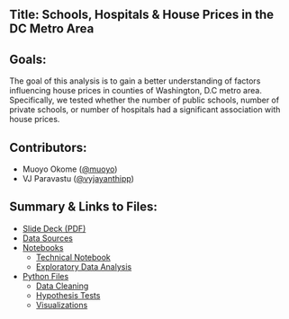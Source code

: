 

## Title: Schools, Hospitals & House Prices in the DC Metro Area
 

## Goals:
The goal of this analysis is to gain a better understanding of factors influencing house prices in counties of Washington, D.C metro area. Specifically, we tested whether the number of public schools, number of private schools, or number of hospitals had a significant association with house prices.

## Contributors:
 - Muoyo Okome (<a href='https://github.com/muoyo/'>@muoyo</a>)
 - VJ Paravastu (<a href='https://github.com/vyjayanthipp/'>@vyjayanthipp</a>)

## Summary & Links to Files:
- <a href='presentation/dchousing.pdf'>Slide Deck (PDF)</a>
- <a href='data/'>Data Sources</a>
- <a href='notebooks/'>Notebooks</a>
    - <a href='notebooks/dchousing.ipynb'>Technical Notebook</a>
    - <a href='notebooks/dchousing_EDA.ipynb'>Exploratory Data Analysis</a>
- <a href='python_files/'>Python Files</a>
    - <a href='python_files/data_cleaning.py'>Data Cleaning</a>
    - <a href='python_files/hypothesis tests.py'>Hypothesis Tests</a>
    - <a href='python_files/visualizations.py'>Visualizations</a>
